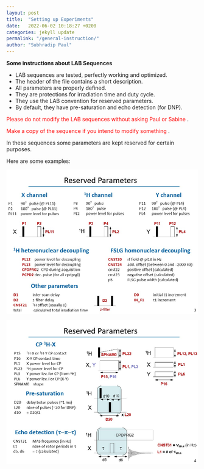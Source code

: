 ```yaml
---
layout: post
title:  "Setting up Experiments"
date:   2022-06-02 10:18:27 +0200
categories: jekyll update
permalink: "/general-instruction/"
author: "Subhradip Paul"
---
```


**Some instructions about LAB Sequences**

- LAB sequences are tested, perfectly working and optimized​.
- The header of the file contains a short description​.
- All parameters are properly defined​.
- They are protections for irradiation time and duty cycle​.
- They use the LAB convention for reserved parameters​.
- By default, they have pre-saturation and echo detection (for DNP)​.

<span style="color:red"> Please do not modify the LAB sequences without asking Paul or Sabine </span>.

<span style="color:red"> Make a copy of the sequence if you intend to modify something </span>.


In these sequences some parameters are kept reserved
for certain purposes.

Here are some examples:

![Reserved Parameters](/docs/assets/images/reservedparam1.jpg)

![Reserved Parameters](/docs/assets/images/reservedparam2.jpg)